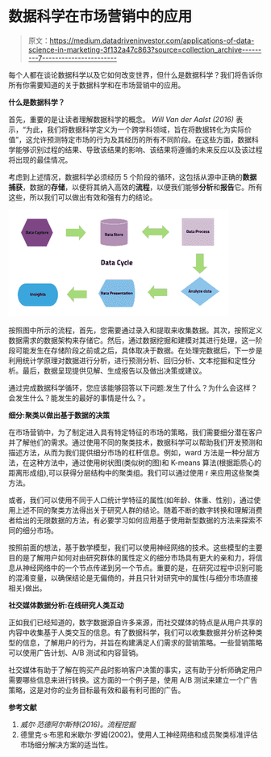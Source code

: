 # 数据科学在市场营销中的应用

> 原文：<https://medium.datadriveninvestor.com/applications-of-data-science-in-marketing-3f132a47c863?source=collection_archive---------7----------------------->

每个人都在谈论数据科学以及它如何改变世界，但什么是数据科学？我们将告诉你所有你需要知道的关于数据科学和在市场营销中的应用。

**什么是数据科学？**

首先，重要的是让读者理解数据科学的概念。 *Will Van der Aalst (2016)* 表示，“为此，我们将数据科学定义为一个跨学科领域，旨在将数据转化为实际价值”，这允许预测特定市场的行为及其经历的所有不同阶段。在这些方面，数据科学能够识别过程的结果、导致该结果的影响、该结果将遵循的未来反应以及该过程将出现的最佳情况。

考虑到上述情况，数据科学必须经历 5 个阶段的循环，这包括从源中正确的**数据捕获**，数据的**存储**，以便将其纳入高效的**流程**，以便我们能够**分析**和**报告**它。所有这些，所以我们可以做出有效和强有力的结论。

![](img/3d1f1075af5f4a35d05bd4c39d50e808.png)

按照图中所示的流程，首先，您需要通过录入和提取来收集数据。其次，按照定义数据需求的数据架构来存储它。然后，通过数据挖掘和建模对其进行处理，这一阶段可能发生在存储阶段之前或之后，具体取决于数据。在处理完数据后，下一步是利用统计学原理对数据进行分析，进行预测分析、回归分析、文本挖掘和定性分析。最后，数据呈现提供见解、生成报告以及做出决策或建议。

通过完成数据科学循环，您应该能够回答以下问题:发生了什么？为什么会这样？会发生什么？能发生的最好的事情是什么？。

**细分:聚类以做出基于数据的决策**

在市场营销中，为了制定进入具有特定特征的市场的策略，我们需要细分潜在客户并了解他们的需求。通过使用不同的聚类技术，数据科学可以帮助我们开发预测和描述方法，从而为我们提供细分市场的杠杆信息。例如，ward 方法是一种分层方法，在这种方法中，通过使用树状图(类似树的图)和 K-means 算法(根据距质心的距离形成组),可以获得分层结构中的聚类组。我们可以通过使用 r 来应用这些聚类方法。

或者，我们可以使用不同于人口统计学特征的属性(如年龄、体重、性别)，通过使用上述不同的聚类方法得出关于研究人群的结论。随着不断的数字转换和理解消费者给出的无限数据的方法，有必要学习如何应用基于使用新型数据的方法来探索不同的细分市场。

按照前面的想法，基于数学模型，我们可以使用神经网络的技术。这些模型的主要目的是了解用户如何对由研究群体的属性定义的细分市场具有更大的亲和力，将信息从神经网络中的一个节点传递到另一个节点。重要的是，在研究过程中识别可能的混淆变量，以确保结论是无偏倚的，并且只针对研究中的属性(与细分市场直接相关)做出。

**社交媒体数据分析:在线研究人类互动**

正如我们已经知道的，数字数据源自许多来源，而社交媒体的特点是从用户共享的内容中收集基于人类交互的信息。有了数据科学，我们可以收集数据并分析这种类型的信息，了解用户的行为，并旨在构建满足人们需求的营销策略。一些营销策略可以使用广告计划、A/B 测试和内容营销。

社交媒体有助于了解在购买产品时影响客户决策的事实，这有助于分析师确定用户需要哪些信息来进行转换。这方面的一个例子是，使用 A/B 测试来建立一个广告策略，这是对你的业务目标最有效和最有利可图的广告。

**参考文献**

1.  *威尔·范德阿尔斯特(2016)。流程挖掘*
2.  德里克·s·布恩和米歇尔·罗姆(2002)。使用人工神经网络和成员聚类标准评估市场细分解决方案的适当性。